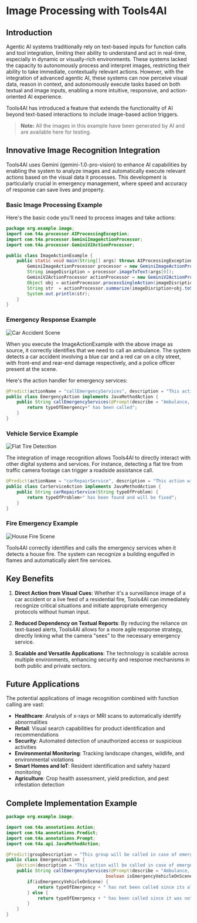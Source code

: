 # Image Processing with Tools4AI

## Introduction

Agentic AI systems traditionally rely on text-based inputs for function calls and tool integration, limiting their ability to understand and act in real-time, especially in dynamic or visually-rich environments. These systems lacked the capacity to autonomously process and interpret images, restricting their ability to take immediate, contextually relevant actions. However, with the integration of advanced agentic AI, these systems can now perceive visual data, reason in context, and autonomously execute tasks based on both textual and image inputs, enabling a more intuitive, responsive, and action-oriented AI experience.

Tools4AI has introduced a feature that extends the functionality of AI beyond text-based interactions to include image-based action triggers.

> **Note:** All the images in this example have been generated by AI and are available here for testing.

## Innovative Image Recognition Integration

Tools4AI uses Gemini (gemini-1.0-pro-vision) to enhance AI capabilities by enabling the system to analyze images and automatically execute relevant actions based on the visual data it processes. This development is particularly crucial in emergency management, where speed and accuracy of response can save lives and property.

### Basic Image Processing Example

Here's the basic code you'll need to process images and take actions:

```java
package org.example.image;
import com.t4a.processor.AIProcessingException;
import com.t4a.processor.GeminiImageActionProcessor;
import com.t4a.processor.GeminiV2ActionProcessor;

public class ImageActionExample {
    public static void main(String[] args) throws AIProcessingException {
        GeminiImageActionProcessor processor = new GeminiImageActionProcessor();
        String imageDisription = processor.imageToText(args[0]);
        GeminiV2ActionProcessor actionProcessor = new GeminiV2ActionProcessor();
        Object obj = actionProcessor.processSingleAction(imageDisription);
        String str  = actionProcessor.summarize(imageDisription+obj.toString());
        System.out.println(str);
    }
}
```

### Emergency Response Example

![Car Accident Scene](accident.png)

When you execute the ImageActionExample with the above image as source, it correctly identifies that we need to call an ambulance. The system detects a car accident involving a blue car and a red car on a city street, with front-end and rear-end damage respectively, and a police officer present at the scene.

Here's the action handler for emergency services:

```java
@Predict(actionName = "callEmergencyServices", description = "This action will be called in case of emergency", groupName = "emergency")
public class EmergencyAction implements JavaMethodAction {
    public String callEmergencyServices(@Prompt(describe = "Ambulance, Fire or Police") String typeOfEmergency) {
        return typeOfEmergency+" has been called";
    }
}
```

### Vehicle Service Example

![Flat Tire Detection](tire.png)

The integration of image recognition allows Tools4AI to directly interact with other digital systems and services. For instance, detecting a flat tire from traffic camera footage can trigger a roadside assistance call.

```java
@Predict(actionName = "carRepairService", description = "This action will be called in case of car servicing", groupName = "car services")
public class CarServiceAction implements JavaMethodAction {
    public String carRepairService(String typeOfProblem) {
        return typeOfProblem+" has been found and will be fixed";
    }
}
```

### Fire Emergency Example

![House Fire Scene](fire.png)

Tools4AI correctly identifies and calls the emergency services when it detects a house fire. The system can recognize a building engulfed in flames and automatically alert fire services.

## Key Benefits

1. **Direct Action from Visual Cues**: Whether it's a surveillance image of a car accident or a live feed of a residential fire, Tools4AI can immediately recognize critical situations and initiate appropriate emergency protocols without human input.

2. **Reduced Dependency on Textual Reports**: By reducing the reliance on text-based alerts, Tools4AI allows for a more agile response strategy, directly linking what the camera "sees" to the necessary emergency service.

3. **Scalable and Versatile Applications**: The technology is scalable across multiple environments, enhancing security and response mechanisms in both public and private sectors.

## Future Applications

The potential applications of image recognition combined with function calling are vast:

- **Healthcare**: Analysis of x-rays or MRI scans to automatically identify abnormalities
- **Retail**: Visual search capabilities for product identification and recommendations
- **Security**: Automated detection of unauthorized access or suspicious activities
- **Environmental Monitoring**: Tracking landscape changes, wildlife, and environmental violations
- **Smart Homes and IoT**: Resident identification and safety hazard monitoring
- **Agriculture**: Crop health assessment, yield prediction, and pest infestation detection

## Complete Implementation Example

```java
package org.example.image;

import com.t4a.annotations.Action;
import com.t4a.annotations.Predict;
import com.t4a.annotations.Prompt;
import com.t4a.api.JavaMethodAction;

@Predict(groupDescription = "This group will be called in case of emergency", groupName = "emergency")
public class EmergencyAction {
    @Action(description = "This action will be called in case of emergency")
    public String callEmergencyServices(@Prompt(describe = "Ambulance, FireTruck or Police") String typeOfEmergency,
                                      boolean isEmergencyVehicleOnScene) {
        if(isEmergencyVehicleOnScene) {
            return typeOfEmergency + " has not been called since its already on scene";
        } else {
            return typeOfEmergency + " has been called since it was not there on scene";
        }
    }
}